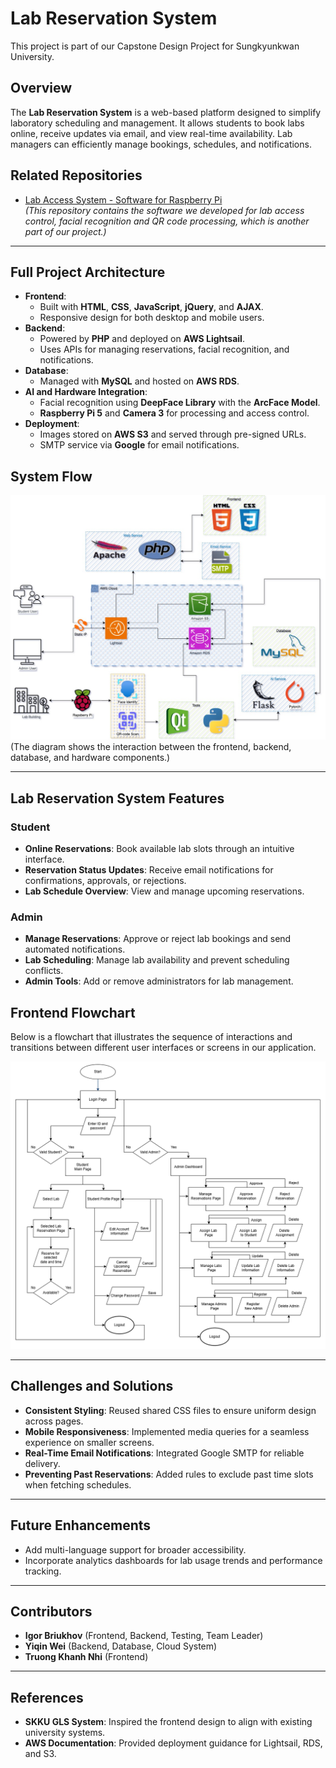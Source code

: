 # Lab Reservation System

This project is part of our Capstone Design Project for Sungkyunkwan University.

## Overview
The **Lab Reservation System** is a web-based platform designed to simplify laboratory scheduling and management. It allows students to book labs online, receive updates via email, and view real-time availability. Lab managers can efficiently manage bookings, schedules, and notifications.

## Related Repositories
- [Lab Access System - Software for Raspberry Pi](https://github.com/ICE3037-2024Fall-Team2/lab_access_system)  
   *(This repository contains the software we developed for lab access control, facial recognition and QR code processing, which is another part of our project.)*

---

## Full Project Architecture
- **Frontend**:
  - Built with **HTML**, **CSS**, **JavaScript**, **jQuery**, and **AJAX**.
  - Responsive design for both desktop and mobile users.
- **Backend**:
  - Powered by **PHP** and deployed on **AWS Lightsail**.
  - Uses APIs for managing reservations, facial recognition, and notifications.
- **Database**:
  - Managed with **MySQL** and hosted on **AWS RDS**.
- **AI and Hardware Integration**:
  - Facial recognition using **DeepFace Library** with the **ArcFace Model**.
  - **Raspberry Pi 5** and **Camera 3** for processing and access control.
- **Deployment**:
  - Images stored on **AWS S3** and served through pre-signed URLs.
  - SMTP service via **Google** for email notifications.


## System Flow
![System Architecture](img/system_flow.png)
(The diagram shows the interaction between the frontend, backend, database, and hardware components.)

---

## Lab Reservation System Features
### Student
- **Online Reservations**: Book available lab slots through an intuitive interface.
- **Reservation Status Updates**: Receive email notifications for confirmations, approvals, or rejections.
- **Lab Schedule Overview**: View and manage upcoming reservations.
  
### Admin
- **Manage Reservations**: Approve or reject lab bookings and send automated notifications.
- **Lab Scheduling**: Manage lab availability and prevent scheduling conflicts.
- **Admin Tools**: Add or remove administrators for lab management.

## Frontend Flowchart
Below is a flowchart that illustrates the sequence of interactions and transitions between different user interfaces or screens in our application.

![Frontend Flowchart](img/rep_Frontend%20Diag.png)

---

## Challenges and Solutions
- **Consistent Styling**: Reused shared CSS files to ensure uniform design across pages.
- **Mobile Responsiveness**: Implemented media queries for a seamless experience on smaller screens.
- **Real-Time Email Notifications**: Integrated Google SMTP for reliable delivery.
- **Preventing Past Reservations**: Added rules to exclude past time slots when fetching schedules.

---

## Future Enhancements
- Add multi-language support for broader accessibility.
- Incorporate analytics dashboards for lab usage trends and performance tracking.

---

## Contributors
- **Igor Briukhov** (Frontend, Backend, Testing, Team Leader)
- **Yiqin Wei** (Backend, Database, Cloud System)
- **Truong Khanh Nhi** (Frontend)

---

## References
- **SKKU GLS System**: Inspired the frontend design to align with existing university systems.
- **AWS Documentation**: Provided deployment guidance for Lightsail, RDS, and S3.
